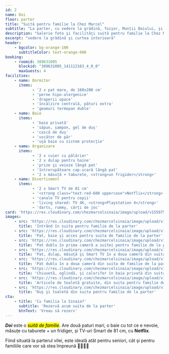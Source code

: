 ```yaml
---
id: 2
name: Doi
floor: parter
title: "Suită pentru familie la Chez Marcel"
subtitle: "La parter, cu vedere la grădină, foișor, Munții Baiului, şi curtea interioară"
description: "Galerie foto şi facilităţi suită pentru familie la Chez Marcel Sinaia, Valea Prahovei"
excerpt: "vedere la grădină şi curtea interioară"
header:
    - bgcolor: bg-orange-100
      subtitleColor: text-orange-600
booking:
    - roomid: 389631005
      blockid: "389631005_141112163_4_0_0"
      maxGuests: 4
facilities:
    - name: Dormitor
      items:
            - '2 x pat mare, de 160x200 cm'
            - 'perne hipo-alergenice'
            - 'draperii opace'
            - 'încălzire centrală, pături extra'
            - 'geamuri termopan duble'
    - name: Baie
      items:
            - 'baie privată'
            - 'săpun, șampon, gel de duș'
            - 'cască de duș'
            - 'uscător de păr'
            - 'ușă baie cu sistem protecție'
    - name: Organizare
      items:
            - '2 x cuier cu pălărier'
            - '2 x dulap pentru haine'
            - 'prize şi veioze lângă pat'
            - 'întrerupătoare cap-scară lângă pat'
            - '2 x măsuță + taburete, <strong>un frigider</strong>'
    - name: Divertisment
      items:
            - '2 x Smart TV de 81 cm'
            - '<strong class="text-red-600 uppercase">Netflix</strong>' 
            - 'canale TV pentru copii'
            - 'living shared: TV 4K, <strong>Playstation 4</strong>' 
            - 'darts, rummy, cărți de joc'
card: 'https://res.cloudinary.com/chezmarcelsinaia/image/upload/v1559755646/rooms/2/index-card.jpg'
images:
    - src: 'https://res.cloudinary.com/chezmarcelsinaia/image/upload/v1559819730/rooms/2/entering-family-suite-ground-floor-room-1.jpg'
      title: 'Intrând în suita pentru familie de la parter'
    - src: 'https://res.cloudinary.com/chezmarcelsinaia/image/upload/v1559819731/rooms/2/family-suite-ground-floor-room-1-bed-bathroom-access.jpg'
      title: 'Pat, baie şi acces pentru suita de familie de la parter'
    - src: 'https://res.cloudinary.com/chezmarcelsinaia/image/upload/v1559820080/rooms/2/large-bed-family-suite-ground-floor-room-1.jpg'
      title: 'Pat dublu în prima cameră a suitei pentru familie de la parter'
    - src: 'https://res.cloudinary.com/chezmarcelsinaia/image/upload/v1559819731/rooms/2/suite-ground-floor-room-2-bed-wardrobe-smart-tv.jpg'
      title: 'Pat, dulap, măsuţă şi Smart TV în a doua cameră din suita de familie de la parter'
    - src: 'https://res.cloudinary.com/chezmarcelsinaia/image/upload/v1559820254/rooms/2/large-bed-suite-ground-floor-room-2.jpg'
      title: 'Pat dublu în a doua cameră din suita de familie de la parter'
    - src: 'https://res.cloudinary.com/chezmarcelsinaia/image/upload/v1559820433/rooms/2/family-suite-ground-floor-private-bathroom-sink-mirror.jpg'
      title: 'Chiuvetă, oglindă, şi calorifer în baia privată din suita de familie de la parter'
    - src: 'https://res.cloudinary.com/chezmarcelsinaia/image/upload/v1559820434/rooms/2/family-suite-ground-floor-private-bathroom-toiletries.jpg'
      title: 'Articole de toaletă gratuite, din suita pentru familie de la parter'
    - src: 'https://res.cloudinary.com/chezmarcelsinaia/image/upload/v1559820434/rooms/2/family-suite-ground-floor-private-bathroom-shower-toilet.jpg'
      title: 'Duş şi toaletă din suita pentru familie de la parter'
cta:
    - title: 'Cu familia la Sinaia?'
      subtitle: 'Rezervă acum suita de la parter'
      btnText: 'Vreau să rezerv'
---
```


**_Doi_** este o <mark><em>suită de familie</em></mark>. Are două paturi mari, o baie cu tot ce e nevoie, măsuțe cu taburete + un fridiger, și TV-uri Smart de 81 cm, cu <strong class="text-red-600 uppercase text-base">Netflix</strong>. 

Fiind situată la parterul vilei, este ideală atât pentru seniori, cât şi pentru familiile care vor să stea împreună 👨‍👩‍👧‍👦
